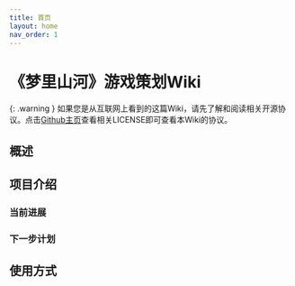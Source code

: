 ```yaml
---
title: 首页
layout: home
nav_order: 1
---
```


# 《梦里山河》游戏策划Wiki

{: .warning }
如果您是从互联网上看到的这篇Wiki，请先了解和阅读相关开源协议。点击[Github主页](https://github.com/mlshproject/mlshproject.github.io)查看相关LICENSE即可查看本Wiki的协议。

## 概述

## 项目介绍

### 当前进展

### 下一步计划

## 使用方式

